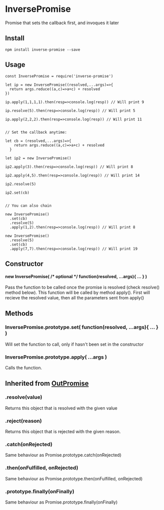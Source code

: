 # InversePromise

Promise that sets the callback first, and invoques it later

## Install

    npm install inverse-promise --save

## Usage

```
const InversePromise = require('inverse-promise')

let ip = new InversePromise((resolved,...args)=>{
  return args.reduce((a,c)=>a+c) + resolved
})

ip.apply(1,1,1,1).then(resp=>console.log(resp)) // Will print 9

ip.resolve(5).then(resp=>console.log(resp)) // Will print 5

ip.apply(2,2,2).then(resp=>console.log(resp)) // Will print 11


// Set the callback anytime:

let cb = (resolved,...args)=>{
    return args.reduce((a,c)=>a+c) + resolved
  }

let ip2 = new InversePromise()

ip2.apply(3).then(resp=>console.log(resp)) // Will print 8

ip2.apply(4,5).then(resp=>console.log(resp)) // Will print 14

ip2.resolve(5)

ip2.set(cb)


// You can also chain

new InversePromise()
  .set(cb)
  .resolve(5)
  .apply(1,2).then(resp=>console.log(resp)) // Will print 8

new InversePromise()
  .resolve(5)
  .set(cb)
  .apply(7,7).then(resp=>console.log(resp)) // Will print 19

```

## Constructor

#### new InversePromise( /\* optional \*/ function(resolved, ...args){ ... } )

Pass the function to be called once the promise is resolved (check resolve() method below).
This function will be called by method apply(). First will recieve the resolved value, then all the parameters sent from apply()

## Methods

### InversePromise.prototype.set( function(resolved, ...args){ ... } )

Will set the function to call, only if hasn't been set in the constructor

### InversePromise.prototype.apply( ...args )

Calls the function.

## Inherited from [OutPromise](https://github.com/jose-nunez/out-promise)

### .resolve(value)

Returns this object that is resolved with the given value

### .reject(reason)

Returns this object that is rejected with the given reason.

### .catch(onRejected)

Same behaviour as Promise.prototype.catch(onRejected)

### .then(onFulfilled, onRejected)

Same behaviour as Promise.prototype.then(onFulfilled, onRejected)

### .prototype.finally(onFinally)

Same behaviour as Promise.prototype.finally(onFinally)
